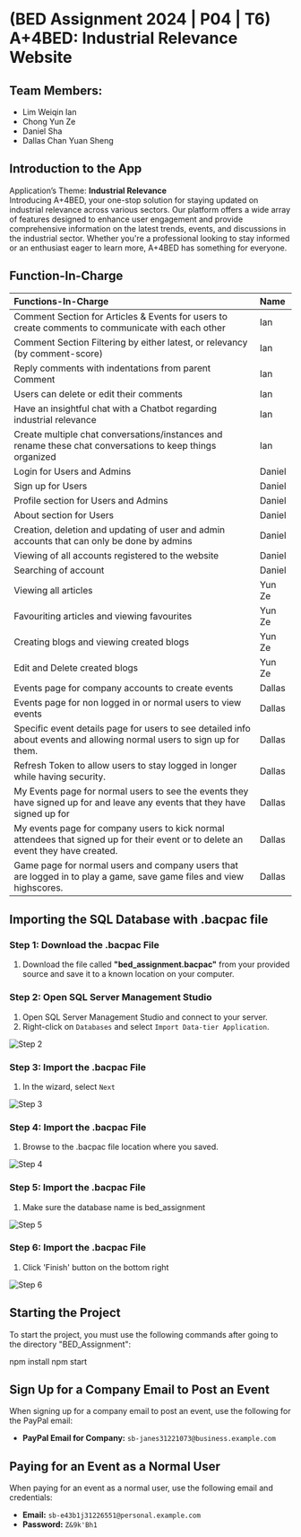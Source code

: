 # (BED Assignment 2024 | P04 | T6) <br>A+4BED: Industrial Relevance Website

## Team Members:
- Lim Weiqin Ian
- Chong Yun Ze
- Daniel Sha
- Dallas Chan Yuan Sheng 

## Introduction to the App
Application’s Theme: **Industrial Relevance** <br> 
Introducing A+4BED, your one-stop solution for staying updated on industrial relevance across various sectors. Our platform offers a wide array of features designed to enhance user engagement and provide comprehensive information on the latest trends, events, and discussions in the industrial sector. Whether you're a professional looking to stay informed or an enthusiast eager to learn more, A+4BED has something for everyone.


## Function-In-Charge

| Functions-In-Charge                                                                                     | Name   |
|:--------------------------------------------------------------------------------------------------------|:-------|
| Comment Section for Articles & Events for users to create comments to communicate with each other       | Ian    |
| Comment Section Filtering by either latest, or relevancy (by comment-score)                             | Ian    |
| Reply comments with indentations from parent Comment                                                    | Ian    |
| Users can delete or edit their comments                                                                 | Ian    |
| Have an insightful chat with a Chatbot regarding industrial relevance                                   | Ian    |
| Create multiple chat conversations/instances and rename these chat conversations to keep things organized | Ian    |
| Login for Users and Admins                                                                              | Daniel |
| Sign up for Users                                                                                       | Daniel |
| Profile section for Users and Admins                                                                    | Daniel |
| About section for Users                                                                                 | Daniel |
| Creation, deletion and updating of user and admin accounts that can only be done by admins              | Daniel |
| Viewing of all accounts registered to the website                                                       | Daniel |
| Searching of account                                                                                    | Daniel |
| Viewing all articles                                                                                    | Yun Ze |
| Favouriting articles and viewing favourites                                                             | Yun Ze |
| Creating blogs and viewing created blogs                                                                | Yun Ze |
| Edit and Delete created blogs                                                                           | Yun Ze |
| Events page for company accounts to create events                                                       | Dallas |
| Events page for non logged in or normal users to view events                                            | Dallas |
| Specific event details page for users to see detailed info about events and allowing normal users to sign up for them. | Dallas |
| Refresh Token to allow users to stay logged in longer while having security.                            | Dallas |
| My Events page for normal users to see the events they have signed up for and leave any events that they have signed up for  | Dallas |
| My events page for company users to kick normal attendees that signed up for their event or to delete an event they have created. | Dallas  |
| Game page for normal users and company users that are logged in to play a game, save game files and view highscores. | Dallas  |

## Importing the SQL Database with .bacpac file

### Step 1: Download the .bacpac File
1. Download the file called **"bed_assignment.bacpac"** from your provided source and save it to a known location on your computer.

### Step 2: Open SQL Server Management Studio
1. Open SQL Server Management Studio and connect to your server.
2. Right-click on `Databases` and select `Import Data-tier Application`.

![Step 2](public/images/Step-2.png)

### Step 3: Import the .bacpac File
1. In the wizard, select `Next`

![Step 3](public/images/Step-3.png)

### Step 4: Import the .bacpac File
1. Browse to the .bacpac file location where you saved.

![Step 4](public/images/Step-4.png)

### Step 5: Import the .bacpac File
1. Make sure the database name is bed_assignment

![Step 5](public/images/Step-5.png)

### Step 6: Import the .bacpac File
1. Click 'Finish' button on the bottom right

![Step 6](public/images/Step-6.png)

## Starting the Project
To start the project, you must use the following commands after going to the directory "BED_Assignment":

npm install
npm start

## Sign Up for a Company Email to Post an Event
When signing up for a company email to post an event, use the following for the PayPal email:
- **PayPal Email for Company:** `sb-janes31221073@business.example.com`

## Paying for an Event as a Normal User
When paying for an event as a normal user, use the following email and credentials:
- **Email:** `sb-e43b1j31226551@personal.example.com`
- **Password:** `Z&9k'Bh1`






